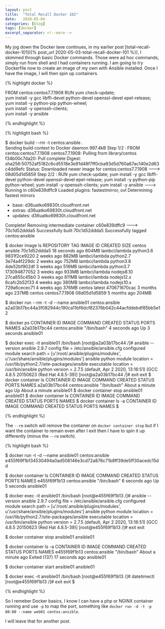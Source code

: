 ```yaml
---
layout: post
title:  "Total Recall Docker 102"
date:   2020-05-04
categories: [blog]
tags: [docker]
excerpt_separator: <!--more-->
---
```


My jog down the Docker lane continues, in my earlier post [total-recall-docker-101]({% post_url 2020-05-03-total-recall-docker-101 %}), I skimmed through basic Docker commands.
Those were ad hoc commands, simply run from shell and I had containers running. I am going to try Dockerfile now to create an image of my own with Ansible installed.
Once I have the image, I will then spin up containers.
<!--more-->

{% highlight docker %}

FROM centos:centos7.7.1908
RUN yum check-update; \
yum install -y gcc libffi-devel python-devel openssl-devel epel-release; \
yum install -y python-pip python-wheel; \
yum install -y openssh-clients; \
yum install -y ansible

{% endhighlight %}

{% highlight bash %}

$ docker build --rm -t centos:ansible .                                                                                                                                                       
Sending build context to Docker daemon  997.4kB
Step 1/2 : FROM centos:centos7.7.1908
centos7.7.1908: Pulling from library/centos
f34b00c7da20: Pull complete 
Digest: sha256:50752af5182c6cd5518e3e91d48f7ff0cba93d5d760a67ac140e2d63c4dd9efc
Status: Downloaded newer image for centos:centos7.7.1908
 ---> 08d05d1d5859
Step 2/2 : RUN yum check-update; yum install -y gcc libffi-devel python-devel openssl-devel epel-release; yum install -y python-pip python-wheel; yum install -y openssh-clients; yum install -y ansible
 ---> Running in c60e839dffc9
Loaded plugins: fastestmirror, ovl
Determining fastest mirrors
 * base: d36uatko69830t.cloudfront.net
 * extras: d36uatko69830t.cloudfront.net
 * updates: d36uatko69830t.cloudfront.net

<truncated>

Complete!
Removing intermediate container c60e839dffc9
 ---> 70c1d52ddda5
Successfully built 70c1d52ddda5
Successfully tagged centos:ansible

$ docker image ls
REPOSITORY          TAG                 IMAGE ID            CREATED             SIZE
centos              ansible             70c1d52ddda5        18 seconds ago      604MB
lambci/lambda       python3.6           9831f2ce9220        2 weeks ago         882MB
lambci/lambda       python2.7           3e74a4f229dc        2 weeks ago         752MB
lambci/lambda       python3.8           4de52bf902df        3 weeks ago         516MB
lambci/lambda       python3.7           173094877052        3 weeks ago         933MB
lambci/lambda       nodejs8.10          27ca855c45b0        3 weeks ago         811MB
lambci/lambda       nodejs12.x          6cafc2b52f33        4 weeks ago         380MB
lambci/lambda       nodejs10.x          729a6cecec71        4 weeks ago         376MB
centos              latest              470671670cac        3 months ago        237MB
centos              centos7.7.1908      08d05d1d5859        5 months ago        204MB

$ docker run --rm -t -d  --name ansible01 centos:ansible
a2a03b17bc44a3f082944c190ca11bf6dcf82376b042c44acfddebdf85bb5e12

$ docker ps 
CONTAINER ID        IMAGE               COMMAND             CREATED             STATUS              PORTS               NAMES
a2a03b17bc44        centos:ansible      "/bin/bash"         4 seconds ago       Up 3 seconds                            ansible01

$ docker exec -it ansible01 /bin/bash
[root@a2a03b17bc44 /]# ansible --version
ansible 2.9.7
  config file = /etc/ansible/ansible.cfg
  configured module search path = [u'/root/.ansible/plugins/modules', u'/usr/share/ansible/plugins/modules']
  ansible python module location = /usr/lib/python2.7/site-packages/ansible
  executable location = /usr/bin/ansible
  python version = 2.7.5 (default, Apr  2 2020, 13:16:51) [GCC 4.8.5 20150623 (Red Hat 4.8.5-39)]
[root@a2a03b17bc44 /]# exit
exit
$ docker container ls
CONTAINER ID        IMAGE               COMMAND             CREATED              STATUS              PORTS               NAMES
a2a03b17bc44        centos:ansible      "/bin/bash"         About a minute ago   Up About a minute                       ansible01
$ docker container stop ansible01
ansible01
$ docker container ls
CONTAINER ID        IMAGE               COMMAND             CREATED             STATUS              PORTS               NAMES
$ docker container ls -a
CONTAINER ID        IMAGE               COMMAND             CREATED             STATUS              PORTS               NAMES
$ 

{% endhighlight %}

The `--rm` switch will remove the container on ```docker container stop``` but if I want the container to remain even after I exit then I have to spin it up differently (minus the `--rm` switch).

{% highlight bash %}

$ docker run -t -d  --name ansible01 centos:ansible                                                                                                                                           
e455f69f1b134530494a0ad508146e3cd72a876c71b8ff39de5ff30acedc15dd

$ docker container ls
CONTAINER ID        IMAGE               COMMAND             CREATED             STATUS              PORTS               NAMES
e455f69f1b13        centos:ansible      "/bin/bash"         6 seconds ago       Up 5 seconds                            ansible01

$ docker exec -it ansible01 /bin/bash
[root@e455f69f1b13 /]# ansible --version
ansible 2.9.7
  config file = /etc/ansible/ansible.cfg
  configured module search path = [u'/root/.ansible/plugins/modules', u'/usr/share/ansible/plugins/modules']
  ansible python module location = /usr/lib/python2.7/site-packages/ansible
  executable location = /usr/bin/ansible
  python version = 2.7.5 (default, Apr  2 2020, 13:16:51) [GCC 4.8.5 20150623 (Red Hat 4.8.5-39)]
[root@e455f69f1b13 /]# exit
exit

$ docker container stop ansible01
ansible01

$ docker container ls -a
CONTAINER ID        IMAGE               COMMAND             CREATED              STATUS                        PORTS               NAMES
e455f69f1b13        centos:ansible      "/bin/bash"         About a minute ago   Exited (137) 17 seconds ago                       ansible01

$ docker container start ansible01
ansible01

$ docker exec -it ansible01 /bin/bash
[root@e455f69f1b13 /]# datetimectl
[root@e455f69f1b13 /]# exit
exit
$ 

{% endhighlight %}

So I remeber Docker basics, I know I can have a php or NGINX container running and use `-p` to map the port, something like ```docker run -d -t -p 80:80 --name web01 centos:ansible```.

I will leave that for another post. 

